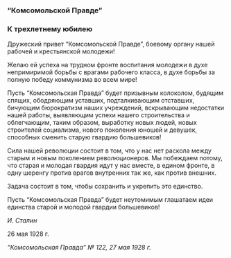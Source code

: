 ### “Комсомольской Правде”
### К трехлетнему юбилею

Дружеский привет “Комсомольской Правде”, боевому органу нашей рабочей и крестьянской молодежи!

Желаю ей успеха на трудном фронте воспитания молодежи в духе непримиримой борьбы с врагами рабочего класса, в духе борьбы за полную победу коммунизма во всем мире!

Пусть “Комсомольская Правда” будет призывным колоколом, будящим спящих, ободряющим уставших, подталкивающим отставших, бичующим бюрократизм наших учреждений, вскрывающим недостатки нашей работы, выявляющим успехи нашего строительства и облегчающим, таким образом, выработку новых людей, новых строителей социализма, нового поколения юношей и девушек, способных сменить старую гвардию большевиков!

Сила нашей революции состоит в том, что у нас нет раскола между старым и новым поколением революционеров. Мы побеждаем потому, что старая и молодая гвардия идут у нас вместе, в едином фронте, в одну шеренгу против врагов внутренних так же, как против внешних.

Задача состоит в том, чтобы сохранить и укрепить это единство.

Пусть “Комсомольская Правда” будет неутомимым глашатаем идеи единства старой и молодой гвардии большевиков!

_И. Сталин_

26 мая 1928 г.

_“Комсомольская Правда” № 122, 27 мая 1928 г._